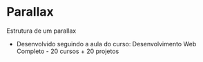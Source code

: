 # Parallax
 Estrutura de um parallax
 - Desenvolvido seguindo a aula do curso: Desenvolvimento Web Completo - 20 cursos + 20 projetos 

